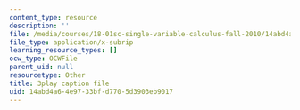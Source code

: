 ```yaml
---
content_type: resource
description: ''
file: /media/courses/18-01sc-single-variable-calculus-fall-2010/14abd4a64e9733bfd7705d3903eb9017_TQTDkpZP02A.srt
file_type: application/x-subrip
learning_resource_types: []
ocw_type: OCWFile
parent_uid: null
resourcetype: Other
title: 3play caption file
uid: 14abd4a6-4e97-33bf-d770-5d3903eb9017
---
```

